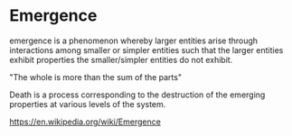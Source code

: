 # Emergence

emergence is a phenomenon whereby larger entities arise through interactions among smaller or simpler entities such that the larger entities exhibit properties the smaller/simpler entities do not exhibit.

"The whole is more than the sum of the parts"

Death is a process corresponding to the destruction of the emerging properties at various levels of the system.


https://en.wikipedia.org/wiki/Emergence
